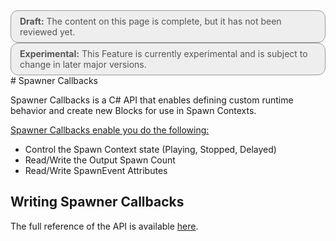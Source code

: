 <div style="border: solid 1px #999; border-radius:12px; background-color:#EEE; padding: 8px; padding-left:14px; color: #555; font-size:14px;"><b>Draft:</b> The content on this page is complete, but it has not been reviewed yet.</div>


<div style="border: solid 1px #999; border-radius:12px; background-color:#EEE; padding: 8px; padding-left:14px; color: #555; font-size:14px;"><b>Experimental:</b> This Feature is currently experimental and is subject to change in later major versions.</div>
# Spawner Callbacks

Spawner Callbacks is a C# API that enables defining custom runtime behavior and create new Blocks for use in Spawn Contexts.

<u>Spawner Callbacks enable you do the following:</u>

* Control the Spawn Context state (Playing, Stopped, Delayed)
* Read/Write the Output Spawn Count
* Read/Write SpawnEvent Attributes



## Writing Spawner Callbacks

The full reference of the API is available [here](https://docs.unity3d.com/2019.3/Documentation/ScriptReference/VFX.VFXSpawnerCallbacks.html).


